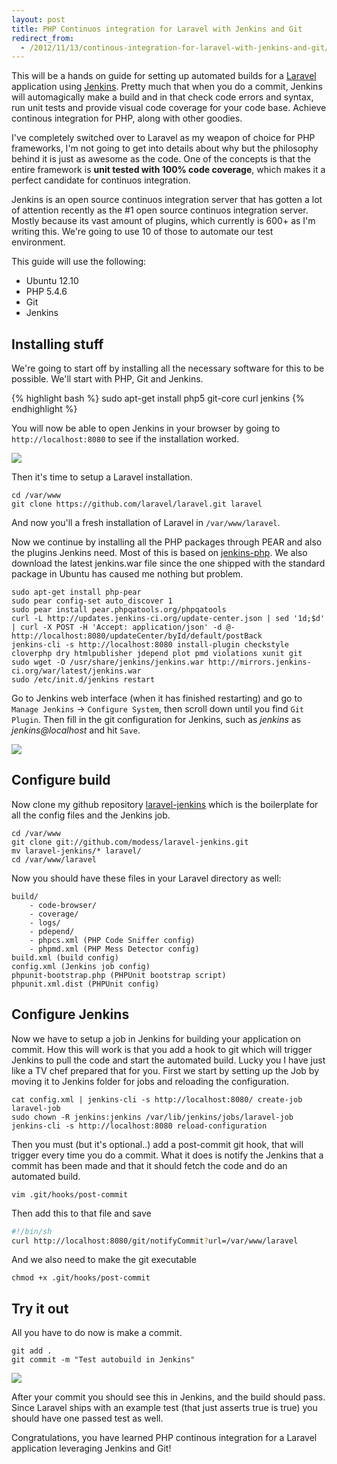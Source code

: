 ```yaml
---
layout: post
title: PHP Continuos integration for Laravel with Jenkins and Git
redirect_from: 
  - /2012/11/13/continous-integration-for-laravel-with-jenkins-and-git/
---
```


This will be a hands on guide for setting up automated builds for a [Laravel](http://www.laravel.com) application using [Jenkins](http://www.jenkins-ci.org). Pretty much that when you do a commit, Jenkins will automagically make a build and in that check code errors and syntax, run unit tests and provide visual code coverage for your code base. Achieve continous integration for PHP, along with other goodies.

<!-- more -->

I've completely switched over to Laravel as my weapon of choice for PHP frameworks, I'm not going to get into details about why but the philosophy behind it is just as awesome as the code. One of the concepts is that the entire framework is **unit tested with 100% code coverage**, which makes it a perfect candidate for continuos integration. 

Jenkins is an open source continuos integration server that has gotten a lot of attention recently as the #1 open source continuos integration server. Mostly because its vast amount of plugins, which currently is 600+ as I'm writing this. We're going to use 10 of those to automate our test environment. 

This guide will use the following: 

*   Ubuntu 12.10
*   PHP 5.4.6
*   Git
*   Jenkins

## Installing stuff

We're going to start off by installing all the necessary software for this to be possible. We'll start with PHP, Git and Jenkins. 

{% highlight bash %}
sudo apt-get install php5 git-core curl jenkins
{% endhighlight %}

You will now be able to open Jenkins in your browser by going to  `http://localhost:8080` to see if the installation worked.

![](/public/img/jenkins.png)

Then it's time to setup a Laravel installation.

```
cd /var/www
git clone https://github.com/laravel/laravel.git laravel
```

And now you'll a fresh installation of Laravel in  `/var/www/laravel`. 

Now we continue by installing all the PHP packages through PEAR and also the plugins Jenkins need. Most of this is based on [jenkins-php](http://jenkins-php.org/). We also download the latest jenkins.war file since the one shipped with the standard package in Ubuntu has caused me nothing but problem.

```
sudo apt-get install php-pear
sudo pear config-set auto_discover 1
sudo pear install pear.phpqatools.org/phpqatools
curl -L http://updates.jenkins-ci.org/update-center.json | sed '1d;$d' | curl -X POST -H 'Accept: application/json' -d @- http://localhost:8080/updateCenter/byId/default/postBack
jenkins-cli -s http://localhost:8080 install-plugin checkstyle cloverphp dry htmlpublisher jdepend plot pmd violations xunit git
sudo wget -O /usr/share/jenkins/jenkins.war http://mirrors.jenkins-ci.org/war/latest/jenkins.war
sudo /etc/init.d/jenkins restart
```

Go to Jenkins web interface (when it has finished restarting) and go to `Manage Jenkins` -> `Configure System`, then scroll down until you find `Git Plugin`. Then fill in the git configuration for Jenkins, such as *jenkins* as *jenkins@localhost* and hit `Save`.

![](/public/img/jenkins-git-settings.png)

## Configure build 

Now clone my github repository [laravel-jenkins](https://github.com/modess/laravel-jenkins) which is the boilerplate for all the config files and the Jenkins job.

```
cd /var/www
git clone git://github.com/modess/laravel-jenkins.git
mv laravel-jenkins/* laravel/
cd /var/www/laravel
```

Now you should have these files in your Laravel directory as well: 

```
build/
    - code-browser/
    - coverage/
    - logs/
    - pdepend/
    - phpcs.xml (PHP Code Sniffer config)
    - phpmd.xml (PHP Mess Detector config)
build.xml (build config)
config.xml (Jenkins job config)
phpunit-bootstrap.php (PHPUnit bootstrap script)
phpunit.xml.dist (PHPUnit config)
```

## Configure Jenkins 

Now we have to setup a job in Jenkins for building your application on commit. How this will work is that you add a hook to git which will trigger Jenkins to pull the code and start the automated build. Lucky you I have just like a TV chef prepared that for you. First we start by setting up the Job by moving it to Jenkins folder for jobs and reloading the configuration. 

```
cat config.xml | jenkins-cli -s http://localhost:8080/ create-job laravel-job
sudo chown -R jenkins:jenkins /var/lib/jenkins/jobs/laravel-job  
jenkins-cli -s http://localhost:8080 reload-configuration
```

Then you must (but it's optional..) add a post-commit git hook, that will trigger every time you do a commit. What it does is notify the Jenkins that a commit has been made and that it should fetch the code and do an automated build. 

```
vim .git/hooks/post-commit 
```

Then add this to that file and save 

```bash
#!/bin/sh
curl http://localhost:8080/git/notifyCommit?url=/var/www/laravel
```

And we also need to make the git executable 

```
chmod +x .git/hooks/post-commit
```

## Try it out 

All you have to do now is make a commit. 

```
git add .
git commit -m "Test autobuild in Jenkins"
```

![](/public/img/jenkins-build.png)

After your commit you should see this in Jenkins, and the build should pass. Since Laravel ships with an example test (that just asserts true is true) you should have one passed test as well.

Congratulations, you have learned PHP continous integration for a Laravel application leveraging Jenkins and Git!
